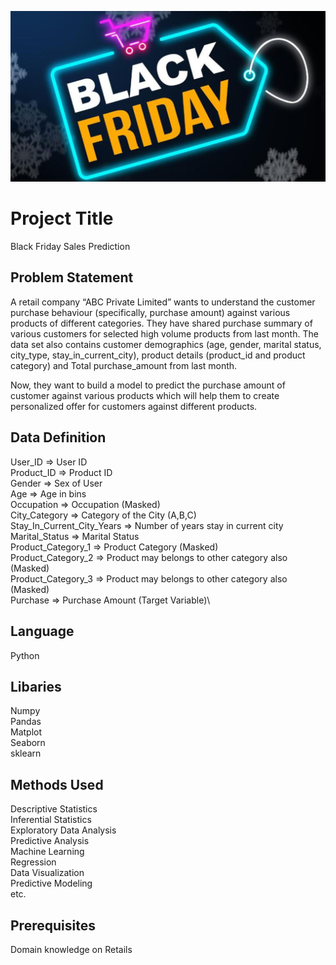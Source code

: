 ![image](black_friday.JPG)

# Project Title

Black Friday Sales Prediction

## Problem Statement

A retail company “ABC Private Limited” wants to understand the customer purchase behaviour (specifically, purchase amount) against various products of different categories. They have shared purchase summary of various customers for selected high volume products from last month.
The data set also contains customer demographics (age, gender, marital status, city_type, stay_in_current_city), product details (product_id and product category) and Total purchase_amount from last month.

Now, they want to build a model to predict the purchase amount of customer against various products which will help them to create personalized offer for customers against different products.

## Data Definition
User_ID => User ID\
Product_ID  => Product ID\
Gender => Sex of User\
Age  => Age in bins\
Occupation => Occupation (Masked)\
City_Category	 => Category of the City (A,B,C)\
Stay_In_Current_City_Years => Number of years stay in current city\
Marital_Status => Marital Status\
Product_Category_1 => Product Category (Masked)\
Product_Category_2 => Product may belongs to other category also (Masked)\
Product_Category_3 => Product may belongs to other category also (Masked)\
Purchase => Purchase Amount (Target Variable)\

## Language
Python

## Libaries
Numpy\
Pandas\
Matplot\
Seaborn\
sklearn

## Methods Used
Descriptive Statistics\
Inferential Statistics\
Exploratory Data Analysis\
Predictive Analysis\
Machine Learning\
Regression\
Data Visualization\
Predictive Modeling\
etc.
## Prerequisites
Domain knowledge on Retails
